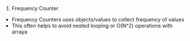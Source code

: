 1. Frequency Counter

- Frequency Counters uses objects/values to collect frequency of values
- This often helps to avoid nested looping or O(N^2) operations with arraya
